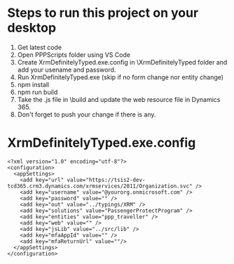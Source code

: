 # Steps to run this project on your desktop

1. Get latest code
2. Open PPPScripts folder using VS Code
3. Create XrmDefinitelyTyped.exe.config in \XrmDefinitelyTyped folder and add your usename and password.
4. Run XrmDefinitelyTyped.exe (skip if no form change nor entity change)
5. npm install
6. npm run build
7. Take the .js file in \build and update the web resource file in Dynamics 365.
8. Don't forget to push your change if there is any.

# XrmDefinitelyTyped.exe.config

```
<?xml version="1.0" encoding="utf-8"?>
<configuration>
  <appSettings>
    <add key="url" value="https://tsis2-dev-tcd365.crm3.dynamics.com/xrmservices/2011/Organization.svc" />
    <add key="username" value="@yourorg.onmicrosoft.com" />
    <add key="password" value="" />
    <add key="out" value="../typings/XRM" />
    <add key="solutions" value="PassengerProtectProgram" />
    <add key="entities" value="ppp_traveller" />
    <add key="web" value="" />
    <add key="jsLib" value="../src/lib" />
    <add key="mfaAppId" value="" />
    <add key="mfaReturnUrl" value=""/>
  </appSettings>
</configuration>
```
